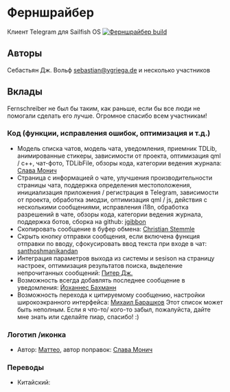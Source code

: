 # Ферншрайбер
Клиент Telegram для Sailfish OS
[![Ферншрайбер build](https://github.com/Wunderfitz/harbour-fernschreiber/actions/workflows/main.yml/badge.svg)](https://github.com/Wunderfitz/harbour-fernschreiber/actions/workflows/main.yml)
## Авторы
Себастьян Дж. Вольф [sebastian@ygriega.de](mailto:sebastian@ygriega.de) и несколько участников
## Вклады
Fernschreiber не был бы таким, как раньше, если бы все люди не помогали сделать его лучше. Огромное спасибо всем участникам!
### Код (функции, исправления ошибок, оптимизация и т.д.)
- Модель списка чатов, модель чата, уведомления, приемник TDLib, анимированные стикеры, зависимости от проекта, оптимизация qml / c++, чат-фото, TDLibFile, обзоры кода, категории ведения журнала: [Слава Монич](https://github.com/monich)
- Страница с информацией о чате, улучшения производительности страницы чата, поддержка определения местоположения, инициализация приложения / регистрация в Telegram, зависимости от проекта, обработка эмодзи, оптимизация qml / js, действия с несколькими сообщениями, исправления i18n, обработка разрешений в чате, обзоры кода, категории ведения журнала, поддержка ботов, сборка на github: [jgibbon](https://github.com/jgibbon )
- Скопировать сообщение в буфер обмена: [Christian Stemmle](https://github.com/chstem)
- Скрыть кнопку отправки сообщения, если включена функция отправки по вводу, сфокусировать ввод текста при входе в чат: [santhoshmanikandan](https://github.com/santhoshmanikandan)
- Интеграция параметров выхода из системы и sesison на страницу настроек, оптимизация результатов поиска, выделение непрочитанных сообщений: [Питер Дж.](https://github.com/nephros)
- Возможность всегда добавлять последнее сообщение в уведомления: [Йоханнес Бахманн](https://github.com/dscheinah)
- Возможность перехода к цитируемому сообщению, настройки широкоэкранного интерфейса: [Михаил Барашков](https://github.com/mbarashkov)
Этот список может быть неполным. Если я что-то/ кого-то забыл, пожалуйста, дайте мне знать или сделайте пиар, спасибо! :)
### Логотип /иконка
- Автор: [Маттео](https://github.com/iamnomeutente), автор поправок: [Слава Монич](https://github.com/monich)
### Переводы
- Китайский: